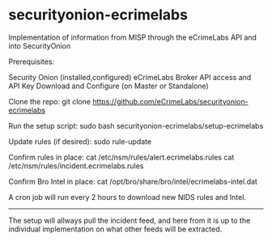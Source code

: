 # securityonion-ecrimelabs
Implementation of information from MISP through the eCrimeLabs API and into SecurityOnion

Prerequisites:

Security Onion (installed,configured)
eCrimeLabs Broker API access and API Key
Download and Configure (on Master or Standalone)

Clone the repo:
git clone https://github.com/eCrimeLabs/securityonion-ecrimelabs

Run the setup script:
sudo bash securityonion-ecrimelabs/setup-ecrimelabs

Update rules (if desired):
sudo rule-update

Confirm rules in place:
cat /etc/nsm/rules/alert.ecrimelabs.rules
cat /etc/nsm/rules/incident.ecrimelabs.rules

Confirm Bro Intel in place:
cat /opt/bro/share/bro/intel/ecrimelabs-intel.dat

A cron job will run every 2 hours to download new NIDS rules and Intel.


------

The setup will allways pull the incident feed, and here from it is up to the individual
implementation on what other feeds will be extracted.

